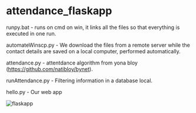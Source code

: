 # attendance_flaskapp

runpy.bat - runs on cmd on win, it links all the files so that everything is executed in one run.
 
automateWinscp.py - We download the files from a remote server while the contact details are saved on a local computer, performed automatically.

attendance.py - attentdance algorithm from yona bloy (https://github.com/natibloy/bynet).

runAttendance.py - Filtering information in a database local.

hello.py - Our web app

![flaskapp](https://user-images.githubusercontent.com/58885455/190917047-a39465f5-2f23-46b8-8bab-dbbce9702ef7.gif)
